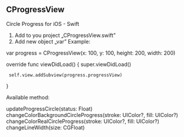 ## CProgressView
Circle Progress for iOS - Swift

1. Add to you project „CProgressView.swift”
2. Add new object „var”
Example:

var progress = CProgressView(x: 100, y: 100, height: 200, width: 200)
    
override func viewDidLoad() {
    super.viewDidLoad()
        
     self.view.addSubview(progress.progressView)
}

Available method:

updateProgressCircle(status: Float)
changeColorBackgroundCircleProgress(stroke: UIColor?, fill: UIColor?)
changeColorRealCircleProgress(stroke: UIColor?, fill: UIColor?)
changeLineWidth(size: CGFloat)
